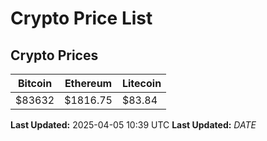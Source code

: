# Crypto Price List

## Crypto Prices
| Bitcoin | Ethereum | Litecoin |
| ------- | -------- | -------- |
| $83632 | $1816.75 | $83.84 |
**Last Updated:** 2025-04-05 10:39 UTC
**Last Updated:** $DATE$

